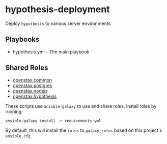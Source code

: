 # hypothesis-deployment
Deploy `hypothesis` to various server environments

## Playbooks

* hypothesis.yml - The main playbook

## Shared Roles
* [openstax.common](https://github.com/openstax/ansible-role-common)
* [openstax.postgres](https://github.com/openstax/ansible-role-postgres)
* [openstax.nodejs](https://github.com/openstax/ansible-role-nodejs)
* [openstax.hypothesis](https://github.com/openstax/ansible-role-hypothesis)

These scripts use `ansible-galaxy` to use and share roles.  Install roles by running:

```
ansible-galaxy install -r requirements.yml
```

By default, this will install the `roles` to `galaxy_roles` based on this project's `ansible.cfg`.
